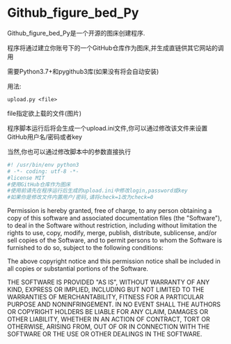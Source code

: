 # Github_figure_bed_Py

Github_figure_bed_Py是一个开源的图床创建程序.

程序将通过建立你账号下的一个GitHub仓库作为图床,并生成直链供其它网站的调用

需要Python3.7+和pygithub3库(如果没有将会自动安装)

用法:

```
upload.py <file>
```

file指定欲上载的文件(图片)

程序脚本运行后将会生成一个upload.ini文件,你可以通过修改该文件来设置GitHub用户名/密码或者key

当然,你也可以通过修改脚本中的参数直接执行

```python
#! /usr/bin/env python3
# -*- coding: utf-8 -*-
#license MIT
#使用GitHub仓库作为图床
#使用前请先在程序运行后生成的upload.ini中修改login,password或key
#如果你是修改文件内置用户/密码,请将check=1改为check=0
```

Permission is hereby granted, free of charge, to any person obtaining a copy of this software and associated documentation files (the "Software"), to deal in the Software without restriction, including without limitation the rights to use, copy, modify, merge, publish, distribute, sublicense, and/or sell copies of the Software, and to permit persons to whom the Software is furnished to do so, subject to the following conditions:

The above copyright notice and this permission notice shall be included in all copies or substantial portions of the Software.

THE SOFTWARE IS PROVIDED "AS IS", WITHOUT WARRANTY OF ANY KIND, EXPRESS OR IMPLIED, INCLUDING BUT NOT LIMITED TO THE WARRANTIES OF MERCHANTABILITY, FITNESS FOR A PARTICULAR PURPOSE AND NONINFRINGEMENT. IN NO EVENT SHALL THE AUTHORS OR COPYRIGHT HOLDERS BE LIABLE FOR ANY CLAIM, DAMAGES OR OTHER LIABILITY, WHETHER IN AN ACTION OF CONTRACT, TORT OR OTHERWISE, ARISING FROM, OUT OF OR IN CONNECTION WITH THE SOFTWARE OR THE USE OR OTHER DEALINGS IN THE SOFTWARE.
